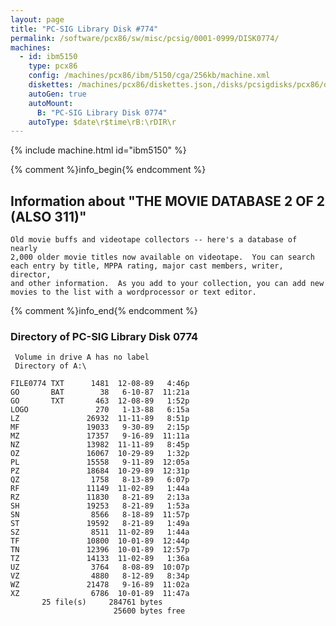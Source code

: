 ```yaml
---
layout: page
title: "PC-SIG Library Disk #774"
permalink: /software/pcx86/sw/misc/pcsig/0001-0999/DISK0774/
machines:
  - id: ibm5150
    type: pcx86
    config: /machines/pcx86/ibm/5150/cga/256kb/machine.xml
    diskettes: /machines/pcx86/diskettes.json,/disks/pcsigdisks/pcx86/diskettes.json
    autoGen: true
    autoMount:
      B: "PC-SIG Library Disk 0774"
    autoType: $date\r$time\rB:\rDIR\r
---
```


{% include machine.html id="ibm5150" %}

{% comment %}info_begin{% endcomment %}

## Information about "THE MOVIE DATABASE 2 OF 2 (ALSO 311)"

    Old movie buffs and videotape collectors -- here's a database of nearly
    2,000 older movie titles now available on videotape.  You can search
    each entry by title, MPPA rating, major cast members, writer, director,
    and other information.  As you add to your collection, you can add new
    movies to the list with a wordprocessor or text editor.
{% comment %}info_end{% endcomment %}


### Directory of PC-SIG Library Disk 0774

     Volume in drive A has no label
     Directory of A:\

    FILE0774 TXT      1481  12-08-89   4:46p
    GO       BAT        38   6-10-87  11:21a
    GO       TXT       463  12-08-89   1:52p
    LOGO               270   1-13-88   6:15a
    LZ               26932  11-11-89   8:51p
    MF               19033   9-30-89   2:15p
    MZ               17357   9-16-89  11:11a
    NZ               13982  11-11-89   8:45p
    OZ               16067  10-29-89   1:32p
    PL               15558   9-11-89  12:05a
    PZ               18684  10-29-89  12:31p
    QZ                1758   8-13-89   6:07p
    RF               11149  11-02-89   1:44a
    RZ               11830   8-21-89   2:13a
    SH               19253   8-21-89   1:53a
    SN                8566   8-18-89  11:57p
    ST               19592   8-21-89   1:49a
    SZ                8511  11-02-89   1:44a
    TF               10800  10-01-89  12:44p
    TN               12396  10-01-89  12:57p
    TZ               14133  11-02-89   1:36a
    UZ                3764   8-08-89  10:07p
    VZ                4880   8-12-89   8:34p
    WZ               21478   9-16-89  11:02a
    XZ                6786  10-01-89  11:47a
           25 file(s)     284761 bytes
                           25600 bytes free
